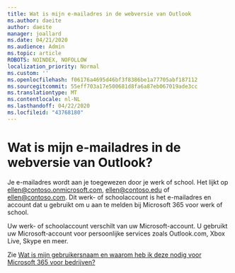 ```yaml
---
title: Wat is mijn e-mailadres in de webversie van Outlook
ms.author: daeite
author: daeite
manager: joallard
ms.date: 04/21/2020
ms.audience: Admin
ms.topic: article
ROBOTS: NOINDEX, NOFOLLOW
localization_priority: Normal
ms.custom: ''
ms.openlocfilehash: f06176a4695d46bf3f8386be1a77705abf187112
ms.sourcegitcommit: 55eff703a17e500681d8fa6a87eb067019ade3cc
ms.translationtype: MT
ms.contentlocale: nl-NL
ms.lasthandoff: 04/22/2020
ms.locfileid: "43768180"
---
```

# <a name="what-is-my-email-address-in-outlook-on-the-web"></a>Wat is mijn e-mailadres in de webversie van Outlook?

Je e-mailadres wordt aan je toegewezen door je werk of school. Het lijkt op ellen@contoso.onmicrosoft.com, ellen@contoso.edu of ellen@contoso.com. Dit werk- of schoolaccount is het e-mailadres en account dat u gebruikt om u aan te melden bij Microsoft 365 voor werk of school.

Uw werk- of schoolaccount verschilt van uw Microsoft-account. U gebruikt uw Microsoft-account voor persoonlijke services zoals Outlook.com, Xbox Live, Skype en meer.

Zie [Wat is mijn gebruikersnaam en waarom heb ik deze nodig voor Microsoft 365 voor bedrijven?](https://support.office.com/article/37da662b-5da6-4b56-a091-2731b2ecc8b4)